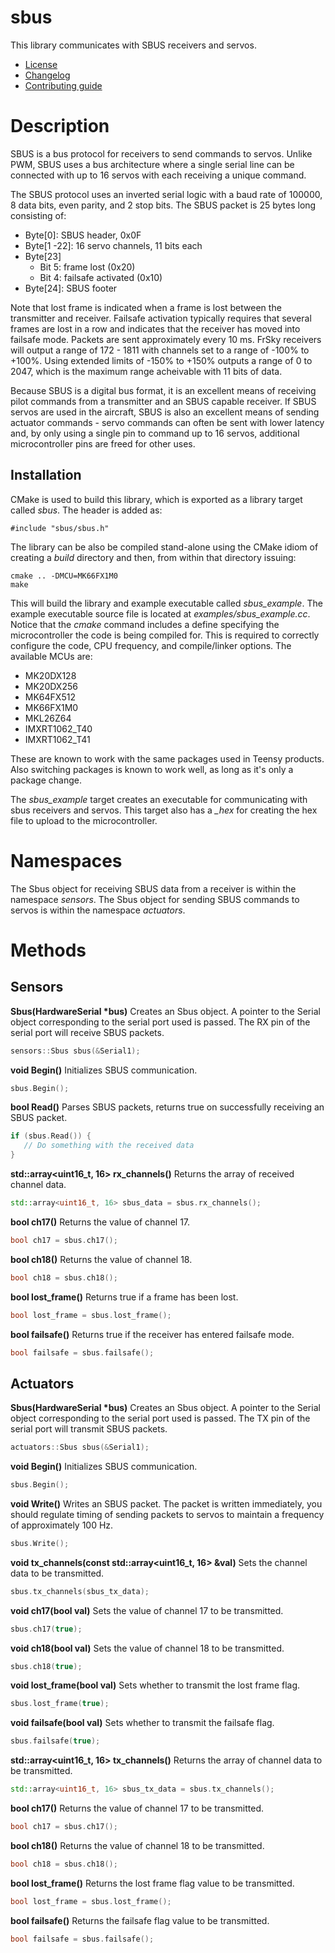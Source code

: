 # sbus
This library communicates with SBUS receivers and servos. 
   * [License](LICENSE.md)
   * [Changelog](CHANGELOG.md)
   * [Contributing guide](CONTRIBUTING.md)

# Description
SBUS is a bus protocol for receivers to send commands to servos. Unlike PWM, SBUS uses a bus architecture where a single serial line can be connected with up to 16 servos with each receiving a unique command.

The SBUS protocol uses an inverted serial logic with a baud rate of 100000, 8 data bits, even parity, and 2 stop bits. The SBUS packet is 25 bytes long consisting of:
   * Byte[0]: SBUS header, 0x0F
   * Byte[1 -22]: 16 servo channels, 11 bits each
   * Byte[23]
      * Bit 5: frame lost (0x20)
      * Bit 4: failsafe activated (0x10)
   * Byte[24]: SBUS footer

Note that lost frame is indicated when a frame is lost between the transmitter and receiver. Failsafe activation typically requires that several frames are lost in a row and indicates that the receiver has moved into failsafe mode. Packets are sent approximately every 10 ms. FrSky receivers will output a range of 172 - 1811 with channels set to a range of -100% to +100%. Using extended limits of -150% to +150% outputs a range of 0 to 2047, which is the maximum range acheivable with 11 bits of data.

Because SBUS is a digital bus format, it is an excellent means of receiving pilot commands from a transmitter and an SBUS capable receiver. If SBUS servos are used in the aircraft, SBUS is also an excellent means of sending actuator commands - servo commands can often be sent with lower latency and, by only using a single pin to command up to 16 servos, additional microcontroller pins are freed for other uses.

## Installation
CMake is used to build this library, which is exported as a library target called *sbus*. The header is added as:

```
#include "sbus/sbus.h"
```

The library can be also be compiled stand-alone using the CMake idiom of creating a *build* directory and then, from within that directory issuing:

```
cmake .. -DMCU=MK66FX1M0
make
```

This will build the library and example executable called *sbus_example*. The example executable source file is located at *examples/sbus_example.cc*. Notice that the *cmake* command includes a define specifying the microcontroller the code is being compiled for. This is required to correctly configure the code, CPU frequency, and compile/linker options. The available MCUs are:
   * MK20DX128
   * MK20DX256
   * MK64FX512
   * MK66FX1M0
   * MKL26Z64
   * IMXRT1062_T40
   * IMXRT1062_T41

These are known to work with the same packages used in Teensy products. Also switching packages is known to work well, as long as it's only a package change.

The *sbus_example* target creates an executable for communicating with sbus receivers and servos. This target also has a *_hex* for creating the hex file to upload to the microcontroller. 

# Namespaces
The Sbus object for receiving SBUS data from a receiver is within the namespace *sensors*. The Sbus object for sending SBUS commands to servos is within the namespace *actuators*.

# Methods

## Sensors

**Sbus(HardwareSerial &ast;bus)** Creates an Sbus object. A pointer to the Serial object corresponding to the serial port used is passed. The RX pin of the serial port will receive SBUS packets.

```C++
sensors::Sbus sbus(&Serial1);
```

**void Begin()** Initializes SBUS communication.

```C++
sbus.Begin();
```

**bool Read()** Parses SBUS packets, returns true on successfully receiving an SBUS packet.

```C++
if (sbus.Read()) {
   // Do something with the received data
}
```

**std::array<uint16_t, 16> rx_channels()** Returns the array of received channel data.

```C++
std::array<uint16_t, 16> sbus_data = sbus.rx_channels();
```

**bool ch17()** Returns the value of channel 17.

```C++
bool ch17 = sbus.ch17();
```

**bool ch18()** Returns the value of channel 18.

```C++
bool ch18 = sbus.ch18();
```

**bool lost_frame()** Returns true if a frame has been lost.

```C++
bool lost_frame = sbus.lost_frame();
```

**bool failsafe()** Returns true if the receiver has entered failsafe mode.

```C++
bool failsafe = sbus.failsafe();
```

## Actuators

**Sbus(HardwareSerial &ast;bus)** Creates an Sbus object. A pointer to the Serial object corresponding to the serial port used is passed. The TX pin of the serial port will transmit SBUS packets.

```C++
actuators::Sbus sbus(&Serial1);
```

**void Begin()** Initializes SBUS communication.

```C++
sbus.Begin();
```

**void Write()** Writes an SBUS packet. The packet is written immediately, you should regulate timing of sending packets to servos to maintain a frequency of approximately 100 Hz.

```C++
sbus.Write();
```

**void tx_channels(const std::array<uint16_t, 16> &val)** Sets the channel data to be transmitted.

```C++
sbus.tx_channels(sbus_tx_data);
```

**void ch17(bool val)** Sets the value of channel 17 to be transmitted.

```C++
sbus.ch17(true);
```

**void ch18(bool val)** Sets the value of channel 18 to be transmitted.

```C++
sbus.ch18(true);
```

**void lost_frame(bool val)** Sets whether to transmit the lost frame flag.

```C++
sbus.lost_frame(true);
```

**void failsafe(bool val)** Sets whether to transmit the failsafe flag.

```C++
sbus.failsafe(true);
```

**std::array<uint16_t, 16> tx_channels()** Returns the array of channel data to be transmitted.

```C++
std::array<uint16_t, 16> sbus_tx_data = sbus.tx_channels();
```

**bool ch17()** Returns the value of channel 17 to be transmitted.

```C++
bool ch17 = sbus.ch17();
```

**bool ch18()** Returns the value of channel 18 to be transmitted.

```C++
bool ch18 = sbus.ch18();
```

**bool lost_frame()** Returns the lost frame flag value to be transmitted.

```C++
bool lost_frame = sbus.lost_frame();
```

**bool failsafe()** Returns the failsafe flag value to be transmitted.

```C++
bool failsafe = sbus.failsafe();
```
